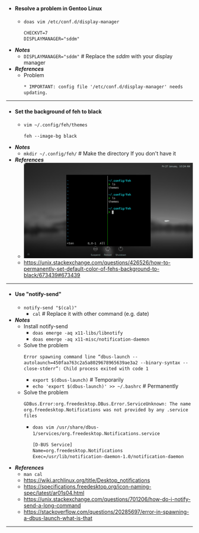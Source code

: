 - #### Resolve a problem in Gentoo Linux
    - `doas vim /etc/conf.d/display-manager`
      ```
      CHECKVT=7
      DISPLAYMANAGER="sddm"
      ```
- ***Notes***
    - `DISPLAYMANAGER="sddm"` # Replace the *sddm* with your display manager
- ***References***
    - Problem
      ```
      * IMPORTANT: config file '/etc/conf.d/display-manager' needs updating.
      ```
- ---
- #### Set the background of feh to black
    - `vim ~/.config/feh/themes`
      ```
      feh --image-bg black
      ```
- ***Notes***
    - `mkdir ~/.config/feh/` # Make the directory If you don't have it
- ***References***
    - ![2023-01-27_18:14:43.gif](../assets/2023-01-27_18:14:43.gif)
    - https://unix.stackexchange.com/questions/426526/how-to-permanently-set-default-color-of-fehs-background-to-black/673439#673439
- ---
- #### Use "notify-send"
    - `notify-send "$(cal)"`
        - `cal` # Replace it with other command (e.g. date)
- ***Notes***
    - Install notify-send
        - `doas emerge -aq x11-libs/libnotify`
        - `doas emerge -aq x11-misc/notification-daemon`
    - Solve the problem
      ```
      Error spawning command line “dbus-launch --autolaunch=450faa763c2a5a8029678965639ae3a2 --binary-syntax --close-stderr”: Child process exited with code 1
      ```
        - `export $(dbus-launch)` # Temporarily
        - `echo 'export $(dbus-launch)' >> ~/.bashrc` # Permanently
    - Solve the problem
      ```
      GDBus.Error:org.freedesktop.DBus.Error.ServiceUnknown: The name org.freedesktop.Notifications was not provided by any .service files
      ```
        - `doas vim /usr/share/dbus-1/services/org.freedesktop.Notifications.service`
          ```
          [D-BUS Service]
          Name=org.freedesktop.Notifications
          Exec=/usr/lib/notification-daemon-1.0/notification-daemon
          ```
- ***References***
    - `man cal`
    - https://wiki.archlinux.org/title/Desktop_notifications
    - https://specifications.freedesktop.org/icon-naming-spec/latest/ar01s04.html
    - https://unix.stackexchange.com/questions/701206/how-do-i-notify-send-a-long-command
    - https://stackoverflow.com/questions/20285697/error-in-spawning-a-dbus-launch-what-is-that
- ---
